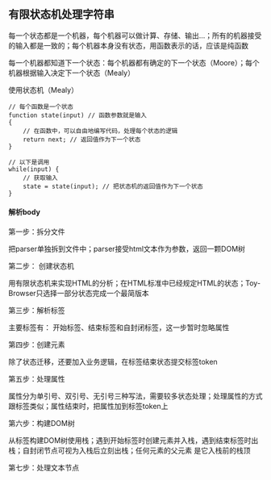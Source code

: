 ## 有限状态机处理字符串
每一个状态都是一个机器，每个机器可以做计算、存储、输出...；所有的机器接受的输入都是一致的；每个机器本身没有状态，用函数表示的话，应该是纯函数

每一个机器都知道下一个状态：每个机器都有确定的下一个状态（Moore）；每个机器根据输入决定下一个状态（Mealy）

使用状态机（Mealy）

	// 每个函数是一个状态
	function state(input) // 函数参数就是输入
	{
		// 在函数中，可以自由地编写代码，处理每个状态的逻辑
		return next; // 返回值作为下一个状态
	}

	// 以下是调用
	while(input) {
		// 获取输入
		state = state(input); // 把状态机的返回值作为下一个状态
	}

#### 解析body

第一步：拆分文件

把parser单独拆到文件中；parser接受html文本作为参数，返回一颗DOM树

第二步： 创建状态机

用有限状态机来实现HTML的分析；在HTML标准中已经规定HTML的状态；Toy-Browser只选择一部分状态完成一个最简版本

第三步：解析标签 

主要标签有： 开始标签、结束标签和自封闭标签，这一步暂时忽略属性

第四步：创建元素

除了状态迁移，还要加入业务逻辑，在标签结束状态提交标签token

第五步：处理属性

属性分为单引号、双引号、无引号三种写法，需要较多状态处理；处理属性的方式跟标签类似；属性结束时，把属性加到标签token上

第六步：构建DOM树

从标签构建DOM树使用栈；遇到开始标签时创建元素并入栈，遇到结束标签时出栈；自封闭节点可视为入栈后立刻出栈；任何元素的父元素
是它入栈前的栈顶

第七步：处理文本节点